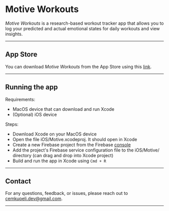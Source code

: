 # Motive Workouts

_Motive Workouts_ is a research-based workout tracker app that allows you to log your predicted and actual emotional states for daily workouts and view insights.

---

## App Store

You can download _Motive Workouts_ from the App Store using this [link](https://apps.apple.com/us/app/motive-workouts/id6738767493).

---

## Running the app

Requirements:
- MacOS device that can download and run Xcode
- (Optional) iOS device

Steps:
- Download Xcode on your MacOS device
- Open the file iOS/Motive.xcodeproj. It should open in Xcode
- Create a new Firebase project from the Firebase [console](https://console.firebase.google.com/)
- Add the project's Firebase service configuration file to the iOS/Motive/ directory (can drag and drop into Xcode project)
- Build and run the app in Xcode using `Cmd + R`

---

## Contact

For any questions, feedback, or issues, please reach out to cemkupeli.dev@gmail.com.

---
